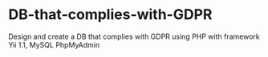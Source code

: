 # DB-that-complies-with-GDPR
Design and create a DB that complies with GDPR using PHP with framework Yii 1.1, MySQL PhpMyAdmin
